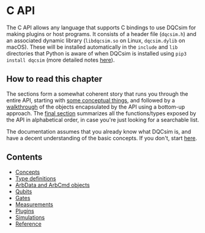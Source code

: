 # C API

The C API allows any language that supports C bindings to use DQCsim for making
plugins or host programs. It consists of a header file (`dqcsim.h`) and an
associated dynamic library (`libdqcsim.so` on Linux, `dqcsim.dylib` on macOS).
These will be installed automatically in the `include` and `lib` directories
that Python is aware of when DQCsim is installed using `pip3 install dqcsim`
(more detailed notes [here](../install/index.html)).

## How to read this chapter

The sections form a somewhat coherent story that runs you through the entire
API, starting with [some conceptual things](concepts.apigen.md), and followed
by a [walkthrough](type-definitions.apigen.md) of the objects encapsulated by
the API using a bottom-up approach. The [final section](reference.apigen.md)
summarizes all the functions/types exposed by the API in alphabetical order, in
case you're just looking for a searchable list.

The documentation assumes that you already know what DQCsim is, and have a
decent understanding of the basic concepts. If you don't, start
[here](../intro/index.md).

## Contents

 - [Concepts](concepts.apigen.md)
 - [Type definitions](type-definitions.apigen.md)
 - [ArbData and ArbCmd objects](arb-cmd-cq.apigen.md)
 - [Qubits](qbset.apigen.md)
 - [Gates](gate.apigen.md)
 - [Measurements](measurements.apigen.md)
 - [Plugins](plugins.apigen.md)
 - [Simulations](simulations.apigen.md)
 - [Reference](reference.apigen.md)
